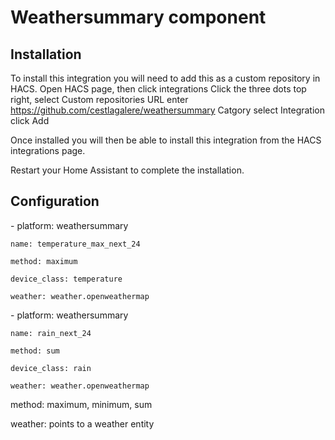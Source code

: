# Weathersummary component

## Installation

To install this integration you will need to add this as a custom repository in HACS.
Open HACS page, then click integrations
Click the three dots top right, select Custom repositories
URL enter <https://github.com/cestlagalere/weathersummary>
Catgory select Integration
click Add

Once installed you will then be able to install this integration from the HACS integrations page.

Restart your Home Assistant to complete the installation.

## Configuration

  \- platform: weathersummary

    name: temperature_max_next_24

    method: maximum

    device_class: temperature

    weather: weather.openweathermap

  \- platform: weathersummary

    name: rain_next_24

    method: sum

    device_class: rain

    weather: weather.openweathermap


method: maximum, minimum, sum

weather: points to a weather entity
